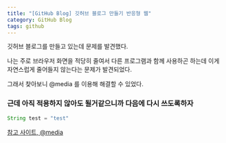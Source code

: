 ```yaml
---
title: "[GitHub Blog] 깃허브 블로그 만들기 반응형 웹"
category: GitHub Blog
tags: github
---
```

깃허브 블로그를 만들고 있는데 문제를 발견했다.

나는 주로 브라우저 화면을 적당히 줄여서 다른 프로그램과 함께 사용하곤 하는데 이게 자연스럽게 줄어들지 않는다는 문제가 발견되었다.

그래서 찾아보니 @media 를 이용해 해결할 수 있었다.

### 근데 아직 적용하지 않아도 될거같으니까 다음에 다시 쓰도록하자

```java
String test = "test"
```

[참고 사이트, @media](https://www.codingfactory.net/10534)
